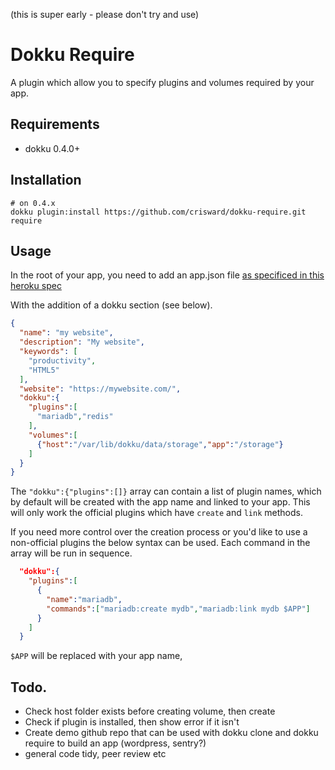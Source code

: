 (this is super early - please don't try and use)

# Dokku Require

A plugin which allow you to specify plugins and volumes
required by your app.

## Requirements

* dokku 0.4.0+


## Installation

```
# on 0.4.x
dokku plugin:install https://github.com/crisward/dokku-require.git require
```

## Usage

In the root of your app, you need to add an app.json file [as specificed in this heroku spec](https://devcenter.heroku.com/articles/app-json-schema#schema-reference)

With the addition of a dokku section (see below). 

```json
{
  "name": "my website",
  "description": "My website",
  "keywords": [
    "productivity",
    "HTML5"
  ],
  "website": "https://mywebsite.com/",
  "dokku":{
    "plugins":[
      "mariadb","redis"
    ],
    "volumes":[
      {"host":"/var/lib/dokku/data/storage","app":"/storage"}
    ]
  }
}
```

The `"dokku":{"plugins":[]}` array can contain a list of plugin names, which 
by default will be created with the app name and linked to your app.
This will only work the official plugins which have `create` and `link` methods.

If you need more control over the creation process or you'd like to use
a non-official plugins the below syntax can be used. Each command in the
array will be run in sequence.

```json
  "dokku":{
    "plugins":[
      {
        "name":"mariadb",
        "commands":["mariadb:create mydb","mariadb:link mydb $APP"]
      }
    ]
  }
```

`$APP` will be replaced with your app name,

## Todo.

* Check host folder exists before creating volume, then create
* Check if plugin is installed, then show error if it isn't
* Create demo github repo that can be used with dokku clone and dokku require to build an app (wordpress, sentry?)
* general code tidy, peer review etc